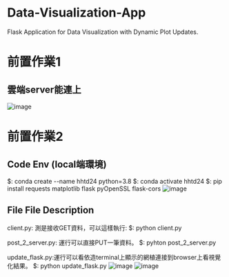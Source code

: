 # Data-Visualization-App 
Flask Application for Data Visualization with Dynamic Plot Updates.

# 前置作業1
## 雲端server能連上 
![image](https://github.com/user-attachments/assets/56aab720-85da-4158-baf0-d1aec7c2828c) 

# 前置作業2
## Code Env (local端環境)  
$: conda create --name hhtd24 python=3.8 
$: conda activate hhtd24 
$: pip install requests matplotlib flask pyOpenSSL flask-cors 
![image](https://github.com/user-attachments/assets/39fe0513-08c2-438d-9b78-f136be4209e7) 

## File File Description 
client.py: 測是接收GET資料，可以這樣執行: 
$: python client.py

post_2_server.py: 運行可以直接PUT一筆資料。 
$: pyhton post_2_server.py 


update_flask.py:運行可以看依造terminal上顯示的網植連接到browser上看視覺化結果。 
$: python update_flask.py 
![image](https://github.com/user-attachments/assets/da1ff787-d239-4058-832a-33e35e10ba48) 
![image](https://github.com/user-attachments/assets/420200c3-5a21-492a-9118-755cec7b9dd4) 

